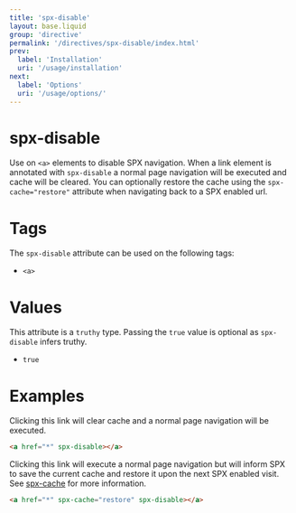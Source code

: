 ```yaml
---
title: 'spx-disable'
layout: base.liquid
group: 'directive'
permalink: '/directives/spx-disable/index.html'
prev:
  label: 'Installation'
  uri: '/usage/installation'
next:
  label: 'Options'
  uri: '/usage/options/'
---
```


# spx-disable

Use on `<a>` elements to disable SPX navigation. When a link element is annotated with `spx-disable` a normal page navigation will be executed and cache will be cleared. You can optionally restore the cache using the `spx-cache="restore"` attribute when navigating back to a SPX enabled url.

# Tags

The `spx-disable` attribute can be used on the following tags:

- `<a>`

# Values

This attribute is a `truthy` type. Passing the `true` value is optional as `spx-disable` infers truthy.

- `true`

# Examples

Clicking this link will clear cache and a normal page navigation will be executed.

```html
<a href="*" spx-disable></a>
```

Clicking this link will execute a normal page navigation but will inform SPX to save the current cache and restore it upon the next SPX enabled visit. See [spx-cache](#spx-cache) for more information.

```html
<a href="*" spx-cache="restore" spx-disable></a>
```

